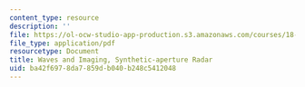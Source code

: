 ```yaml
---
content_type: resource
description: ''
file: https://ol-ocw-studio-app-production.s3.amazonaws.com/courses/18-325-topics-in-applied-mathematics-waves-and-imaging-fall-2015/ba42f6978da7859db040b248c5412048_MIT18_325F15_Chapter5.pdf
file_type: application/pdf
resourcetype: Document
title: Waves and Imaging, Synthetic-aperture Radar
uid: ba42f697-8da7-859d-b040-b248c5412048
---
```

